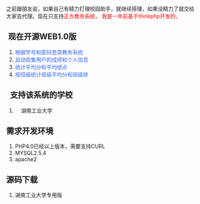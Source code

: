 <p>之前跟朋友说，如果自己有精力打理校园助手，就继续搭理，如果没精力了就交给大家去代理。现在只支持<span style="color: #ff0000;">正方教务系统，&nbsp;我是一年前基于thinkphp开发的，</span></p>
<h2>&nbsp;现在开源WEB1.0版</h2>
<ol>
<li><span style="color: #3366ff;">根据学号和密码登录教务系统</span></li>
<li><span style="color: #3366ff;">自动收集用户的成绩和个人信息</span></li>
<li><span style="color: #3366ff;">统计平均分和平均绩点</span></li>
<li><span style="color: #3366ff;">按班级统计班级平均分和班级排</span></li>
</ol>
<h2>&nbsp; 支持该系统的学校</h2>
<ol>
<li>&nbsp; &nbsp; 湖南工业大学</li>
</ol>
<h2>需求开发环境</h2>
<ol>
<li>PHP4.0已经以上版本，需要支持CURL</li>
<li>MYSQL2.5.4</li>
<li>apache2</li>
</ol>
<h2>源码下载</h2>
<ol>
<li>湖南工业大学专用版</li>
</ol>
